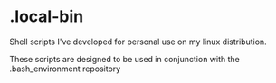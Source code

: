 # .local-bin
Shell scripts I've developed for personal use on my linux distribution.

These scripts are designed to be used in conjunction with the .bash_environment repository
